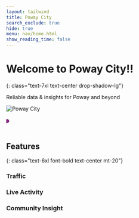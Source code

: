 ```yaml
---
layout: tailwind
title: Poway City
search_exclude: true
hide: true
menu: nav/home.html
show_reading_time: false
---
```


# Welcome to Poway City!!
{: class="text-7xl text-center drop-shadow-lg"}

<p class="text-2xl text-center  max-w-3xl mx-auto mt-4 leading-relaxed">
    Reliable data & insights for Poway and beyond
</p>

<div class="flex justify-center">
  <img src="{{site.baseurl}}/images/poway.png" alt="Poway City" class="w-80 mb-6 fade-in border-8 border-[#0e470d]" />
</div>

<svg viewBox="0 0 200 20" class="mx-auto mt-6 w-full h-32" xmlns="http://www.w3.org/2000/svg">
  <path d="M0,10 Q50,0 100,10 T200,10" fill="none" stroke="#801f7b" stroke-width="4" stroke-linecap="round" class="wave"/>
</svg>

<style>
  .wave {
    stroke-dasharray: 500; /* Length of the wave path */
    stroke-dashoffset: 500; /* Initially hide the stroke */
    animation: drawWave 2s ease-in-out forwards;
  }

  @keyframes drawWave {
    to {
      stroke-dashoffset: 0; /* Reveal the stroke */
    }
  }
</style>



## Features
{: class="text-6xl font-bold text-center mt-20"}

<div class="grid grid-cols-1 sm:grid-cols-2 md:grid-cols-3 gap-8 px-8 mt-10">
    <div class="bg-green dark:bg-gray-800 rounded-3xl shadow-lg p-6 hover:scale-105 transform transition-all duration-300 border border-blue-300">
        <h3 class="text-4xl font-bold text-green-900 dark:text-green-300 text-center">Traffic</h3>
        <p class="text-lg text-gray-700 dark:text-gray-300 mt-2">
        </p>
    </div>
    <div class="bg-green dark:bg-gray-800 rounded-3xl shadow-lg p-6 hover:scale-105 transform transition-all duration-300 border border-green-300">
        <h3 class="text-4xl font-bold text-green-900 dark:text-green-300 text-center">Live Activity</h3>
        <p class="text-lg text-gray-700 dark:text-gray-300 mt-2">
        </p>
    </div>
    <div class="bg-green dark:bg-gray-800 rounded-3xl shadow-lg p-6 hover:scale-105 transform transition-all duration-300 border border-yellow-300">
        <h3 class="text-2.5xl font-bold text-green-900 dark:text-green-300 text-center">Community Insight</h3>
        <p class="text-lg text-gray-700 dark:text-gray-300 mt-2">
        </p>
    </div>
</div>

<div class="w-24 h-1 mx-auto mt-10 rounded-full"></div>